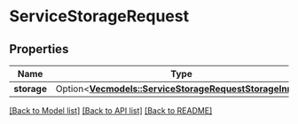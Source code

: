 # ServiceStorageRequest

## Properties

Name | Type | Description | Notes
------------ | ------------- | ------------- | -------------
**storage** | Option<[**Vec<models::ServiceStorageRequestStorageInner>**](ServiceStorageRequest_storage_inner.md)> |  | [optional]

[[Back to Model list]](../README.md#documentation-for-models) [[Back to API list]](../README.md#documentation-for-api-endpoints) [[Back to README]](../README.md)


